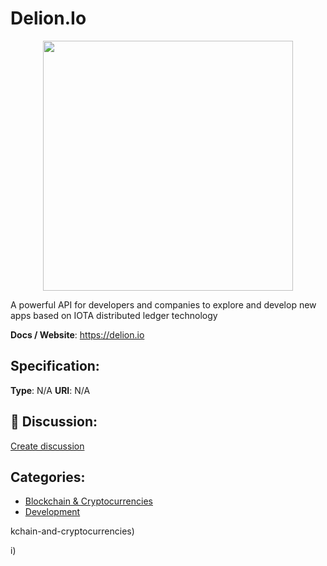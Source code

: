 # Delion.Io
<p align="center">
    <img width="400" src="https://raw.githubusercontent.com/apis-list/apis-list/main/apis/delion-io/logo_256x256.png" />
</p>

A powerful API for developers and companies to explore and develop new apps based on IOTA distributed ledger technology

**Docs / Website**: https://delion.io

## Specification:
**Type**:  N/A 
**URI**:  N/A 

## 💬 Discussion:
[Create discussion](https://github.com/apis-list/apis-list/discussions/new)

## Categories:
- [Blockchain & Cryptocurrencies](https://github.com/apis-list/apis-list#blockchain-and-cryptocurrencies)
- [Development](https://github.com/apis-list/apis-list#development)



kchain-and-cryptocurrencies)



i)



